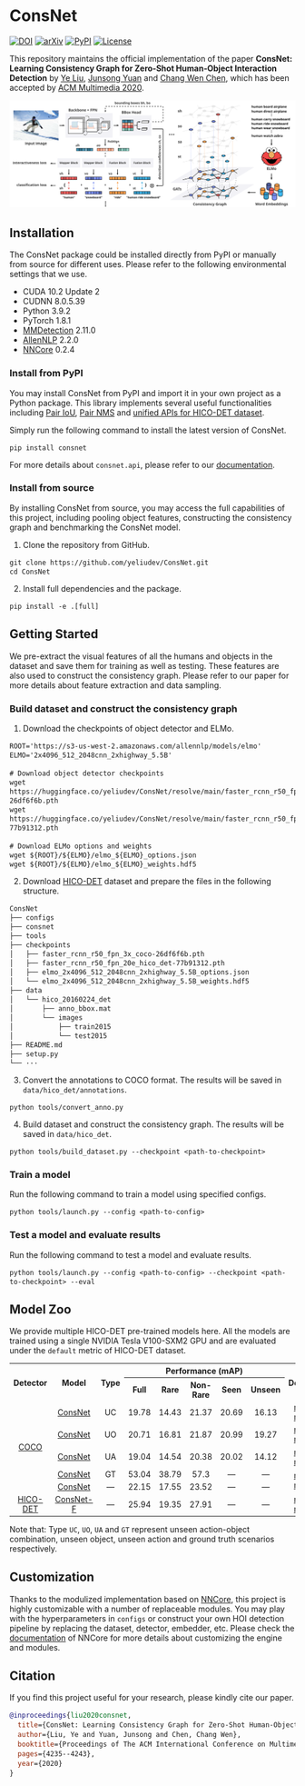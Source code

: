 # ConsNet

[![DOI](https://badgen.net/badge/DOI/10.1145%2F3394171.3413600/blue?cache=300)](https://doi.org/10.1145/3394171.3413600)
[![arXiv](https://badgen.net/badge/arXiv/2008.06254/red?cache=300)](https://arxiv.org/abs/2008.06254)
[![PyPI](https://badgen.net/pypi/v/consnet?label=PyPI&cache=300)](https://pypi.org/project/consnet)
[![License](https://badgen.net/github/license/yeliudev/ConsNet?label=License&color=cyan&cache=300)](https://github.com/yeliudev/ConsNet/blob/main/LICENSE)

This repository maintains the official implementation of the paper **ConsNet: Learning Consistency Graph for Zero‐Shot Human‐Object Interaction Detection** by [Ye Liu](https://yeliu.dev/), [Junsong Yuan](https://cse.buffalo.edu/~jsyuan/) and [Chang Wen Chen](https://web.comp.polyu.edu.hk/chencw/), which has been accepted by [ACM Multimedia 2020](https://2020.acmmm.org/).

<p align="center"><img width="850" src="https://raw.githubusercontent.com/yeliudev/ConsNet/main/.github/model.svg"></p>

## Installation

The ConsNet package could be installed directly from PyPI or manually from source for different uses. Please refer to the following environmental settings that we use.

- CUDA 10.2 Update 2
- CUDNN 8.0.5.39
- Python 3.9.2
- PyTorch 1.8.1
- [MMDetection](https://github.com/open-mmlab/mmdetection) 2.11.0
- [AllenNLP](https://github.com/allenai/allennlp) 2.2.0
- [NNCore](https://github.com/yeliudev/nncore) 0.2.4

### Install from PyPI

You may install ConsNet from PyPI and import it in your own project as a Python package. This library implements several useful functionalities including [Pair IoU](https://consnet.readthedocs.io/en/latest/consnet.api.bbox.html#consnet.api.bbox.pair_iou), [Pair NMS](https://consnet.readthedocs.io/en/latest/consnet.api.bbox.html#consnet.api.bbox.pair_nms) and [unified APIs for HICO-DET dataset](https://consnet.readthedocs.io/en/latest/consnet.api.data.html).

Simply run the following command to install the latest version of ConsNet.

```
pip install consnet
```

For more details about `consnet.api`, please refer to our [documentation](https://consnet.readthedocs.io/).

### Install from source

By installing ConsNet from source, you may access the full capabilities of this project, including pooling object features, constructing the consistency graph and benchmarking the ConsNet model.

1. Clone the repository from GitHub.

```
git clone https://github.com/yeliudev/ConsNet.git
cd ConsNet
```

2. Install full dependencies and the package.

```
pip install -e .[full]
```

## Getting Started

We pre-extract the visual features of all the humans and objects in the dataset and save them for training as well as testing. These features are also used to construct the consistency graph. Please refer to our paper for more details about feature extraction and data sampling.

### Build dataset and construct the consistency graph

1. Download the checkpoints of object detector and ELMo.

```shell
ROOT='https://s3-us-west-2.amazonaws.com/allennlp/models/elmo'
ELMO='2x4096_512_2048cnn_2xhighway_5.5B'

# Download object detector checkpoints
wget https://huggingface.co/yeliudev/ConsNet/resolve/main/faster_rcnn_r50_fpn_3x_coco-26df6f6b.pth
wget https://huggingface.co/yeliudev/ConsNet/resolve/main/faster_rcnn_r50_fpn_20e_hico_det-77b91312.pth

# Download ELMo options and weights
wget ${ROOT}/${ELMO}/elmo_${ELMO}_options.json
wget ${ROOT}/${ELMO}/elmo_${ELMO}_weights.hdf5
```

2. Download [HICO-DET](http://www-personal.umich.edu/~ywchao/hico/) dataset and prepare the files in the following structure.

```
ConsNet
├── configs
├── consnet
├── tools
├── checkpoints
│   ├── faster_rcnn_r50_fpn_3x_coco-26df6f6b.pth
│   ├── faster_rcnn_r50_fpn_20e_hico_det-77b91312.pth
│   ├── elmo_2x4096_512_2048cnn_2xhighway_5.5B_options.json
│   └── elmo_2x4096_512_2048cnn_2xhighway_5.5B_weights.hdf5
├── data
│   └── hico_20160224_det
│       ├── anno_bbox.mat
│       └── images
│           ├── train2015
│           └── test2015
├── README.md
├── setup.py
└── ···
```

3. Convert the annotations to COCO format. The results will be saved in `data/hico_det/annotations`.

```
python tools/convert_anno.py
```

4. Build dataset and construct the consistency graph. The results will be saved in `data/hico_det`.

```
python tools/build_dataset.py --checkpoint <path-to-checkpoint>
```

### Train a model

Run the following command to train a model using specified configs.

```
python tools/launch.py --config <path-to-config>
```

### Test a model and evaluate results

Run the following command to test a model and evaluate results.

```
python tools/launch.py --config <path-to-config> --checkpoint <path-to-checkpoint> --eval
```

## Model Zoo

We provide multiple HICO-DET pre-trained models here. All the models are trained using a single NVIDIA Tesla V100-SXM2 GPU and are evaluated under the `default` metric of HICO-DET dataset.

<table>
  <tr>
    <th rowspan="2">Detector</th>
    <th rowspan="2">Model</th>
    <th rowspan="2">Type</th>
    <th colspan="5">Performance (mAP)</th>
    <th rowspan="2">Download</th>
  </tr>
  <tr>
    <th>Full</th>
    <th>Rare</th>
    <th>Non-Rare</th>
    <th>Seen</th>
    <th>Unseen</th>
  </tr>
  <tr>
    <td align="center" rowspan="5">
      <a href="https://huggingface.co/yeliudev/ConsNet/resolve/main/faster_rcnn_r50_fpn_3x_coco-26df6f6b.pth">COCO</a>
    </td>
    <td align="center">
      <a href="https://github.com/yeliudev/ConsNet/blob/main/configs/consnet_uc_5e_hico_det.py">ConsNet</a>
    </td>
    <td align="center">UC</td>
    <td align="center">19.78</td>
    <td align="center">14.43</td>
    <td align="center">21.37</td>
    <td align="center">20.69</td>
    <td align="center">16.13</td>
    <td align="center">
      <a href="https://huggingface.co/yeliudev/ConsNet/resolve/main/consnet_uc_5e_hico_det-3a355824.pth">model</a> |
      <a href="https://huggingface.co/yeliudev/ConsNet/resolve/main/consnet_uc_5e_hico_det.json">metrics</a>
    </td>
  </tr>
  <tr>
    <td align="center">
      <a href="https://github.com/yeliudev/ConsNet/blob/main/configs/consnet_uo_5e_hico_det.py">ConsNet</a>
    </td>
    <td align="center">UO</td>
    <td align="center">20.71</td>
    <td align="center">16.81</td>
    <td align="center">21.87</td>
    <td align="center">20.99</td>
    <td align="center">19.27</td>
    <td align="center">
      <a href="https://huggingface.co/yeliudev/ConsNet/resolve/main/consnet_uo_5e_hico_det-21652552.pth">model</a> |
      <a href="https://huggingface.co/yeliudev/ConsNet/resolve/main/consnet_uo_5e_hico_det.json">metrics</a>
    </td>
  </tr>
  <tr>
    <td align="center">
      <a href="https://github.com/yeliudev/ConsNet/blob/main/configs/consnet_ua_5e_hico_det.py">ConsNet</a>
    </td>
    <td align="center">UA</td>
    <td align="center">19.04</td>
    <td align="center">14.54</td>
    <td align="center">20.38</td>
    <td align="center">20.02</td>
    <td align="center">14.12</td>
    <td align="center">
      <a href="https://huggingface.co/yeliudev/ConsNet/resolve/main/consnet_ua_5e_hico_det-492bab60.pth">model</a> |
      <a href="https://huggingface.co/yeliudev/ConsNet/resolve/main/consnet_ua_5e_hico_det.json">metrics</a>
    </td>
  </tr>
  <tr>
    <td align="center">
      <a href="https://github.com/yeliudev/ConsNet/blob/main/configs/consnet_gt_5e_hico_det.py">ConsNet</a>
    </td>
    <td align="center">GT</td>
    <td align="center">53.04</td>
    <td align="center">38.79</td>
    <td align="center">57.3</td>
    <td align="center">—</td>
    <td align="center">—</td>
    <td align="center" rowspan="2">
      <a href="https://huggingface.co/yeliudev/ConsNet/resolve/main/consnet_5e_hico_det-684a879d.pth">model</a> |
      <a href="https://huggingface.co/yeliudev/ConsNet/resolve/main/consnet_5e_hico_det.json">metrics</a>
    </td>
  </tr>
  <tr>
    <td align="center">
      <a href="https://github.com/yeliudev/ConsNet/blob/main/configs/consnet_5e_hico_det.py">ConsNet</a>
    </td>
    <td align="center">—</td>
    <td align="center">22.15</td>
    <td align="center">17.55</td>
    <td align="center">23.52</td>
    <td align="center">—</td>
    <td align="center">—</td>
  </tr>
  <tr>
    <td align="center">
      <a href="https://huggingface.co/yeliudev/ConsNet/resolve/main/faster_rcnn_r50_fpn_20e_hico_det-77b91312.pth">HICO-DET</a>
    </td>
    <td align="center">
      <a href="https://github.com/yeliudev/ConsNet/blob/main/configs/consnet_5e_hico_det.py">ConsNet-F</a>
    </td>
    <td align="center">—</td>
    <td align="center">25.94</td>
    <td align="center">19.35</td>
    <td align="center">27.91</td>
    <td align="center">—</td>
    <td align="center">—</td>
    <td align="center">
      <a href="https://huggingface.co/yeliudev/ConsNet/resolve/main/consnet_f_5e_hico_det-44c8412c.pth">model</a> |
      <a href="https://huggingface.co/yeliudev/ConsNet/resolve/main/consnet_f_5e_hico_det.json">metrics</a>
    </td>
  </tr>
</table>

Note that: Type `UC`, `UO`, `UA` and `GT` represent unseen action-object combination, unseen object, unseen action and ground truth scenarios respectively.

## Customization

Thanks to the modulized implementation based on [NNCore](https://github.com/yeliudev/nncore), this project is highly customizable with a number of replaceable modules. You may play with the hyperparameters in `configs` or construct your own HOI detection pipeline by replacing the dataset, detector, embedder, etc. Please check the [documentation](https://nncore.readthedocs.io/) of NNCore for more details about customizing the engine and modules.

## Citation

If you find this project useful for your research, please kindly cite our paper.

```bibtex
@inproceedings{liu2020consnet,
  title={ConsNet: Learning Consistency Graph for Zero-Shot Human-Object Interaction Detection},
  author={Liu, Ye and Yuan, Junsong and Chen, Chang Wen},
  booktitle={Proceedings of The ACM International Conference on Multimedia (MM)},
  pages={4235--4243},
  year={2020}
}
```
